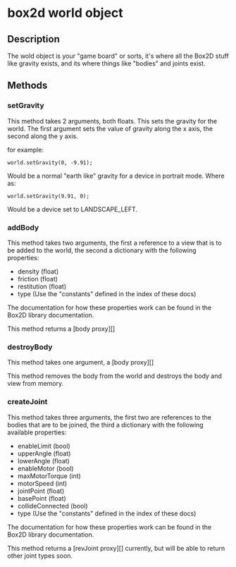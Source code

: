 # box2d world object

## Description

The wold object is your "game board" or sorts, it's where all the Box2D stuff like gravity exists, and its where things like "bodies" and joints exist.

## Methods

### setGravity

This method takes 2 arguments, both floats. This sets the gravity for the world. The first argument sets the value of gravity along the x axis, the second along the y axis.

for example:

    world.setGravity(0, -9.91);

Would be a normal "earth like" gravity for a device in portrait mode. Where as:

    world.setGravity(9.91, 0);

Would be a device set to LANDSCAPE_LEFT.

### addBody

This method takes two arguments, the first a reference to a  view that is to be added to the world, the second a dictionary with the following properties:

* density (float)
* friction (float)
* restitution (float)
* type (Use the "constants" defined in the index of these docs)

The documentation for how these properties work can be found in the Box2D library documentation.

This method returns a [body proxy][]

### destroyBody

This method takes one argument, a [body proxy][]

This method removes the body from the world and destroys the body and view from memory.

### createJoint

This method takes three arguments, the first two are references to the bodies that are to be joined, the third a dictionary with the following available properties:

* enableLimit (bool)
* upperAngle (float)
* lowerAngle (float)
* enableMotor (bool)
* maxMotorTorque (int)
* motorSpeed (int)
* jointPoint (float)
* basePoint (float)
* collideConnected (bool)
* type (Use the "constants" defined in the index of these docs)


The documentation for how these properties work can be found in the Box2D library documentation.

This method returns a [revJoint proxy][] currently, but will be able to return other joint types soon.